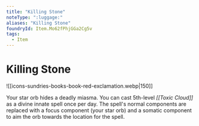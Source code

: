 ```yaml
---
title: "Killing Stone"
noteType: ":luggage:"
aliases: "Killing Stone"
foundryId: Item.Mo62fPhjGGa2Cg5v
tags:
  - Item
---
```


# Killing Stone
![[icons-sundries-books-book-red-exclamation.webp|150]]

Your star orb hides a deadly miasma. You can cast 5th-level _[[Toxic Cloud]]_ as a divine innate spell once per day. The spell's normal components are replaced with a focus component (your star orb) and a somatic component to aim the orb towards the location for the spell.

